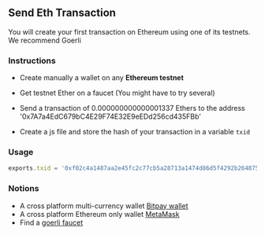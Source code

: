 ## Send Eth Transaction

You will create your first transaction on Ethereum using one of its testnets. We recommend Goerli

### Instructions

- Create manually a wallet on any **Ethereum testnet**

- Get testnet Ether on a faucet (You might have to try several)

- Send a transaction of 0.000000000000001337 Ethers to the address '0x7A7a4EdC679bC4E29F74E32E9eEDd256cd435FBb'

- Create a js file and store the hash of your transaction in a variable `txid`

### Usage

```js
exports.txid = '0xf02c4a1487aa2e45fc2c77cb5a28713a1474d86d5f4292b264875ccc5da82b67'
```

### Notions

- A cross platform multi-currency wallet [Bitpay wallet](https://bitpay.com/wallet/)
- A cross platform Ethereum only wallet [MetaMask](https://metamask.io/)
- Find a [goerli faucet](https://letmegooglethat.com/?q=goerli+faucet)
